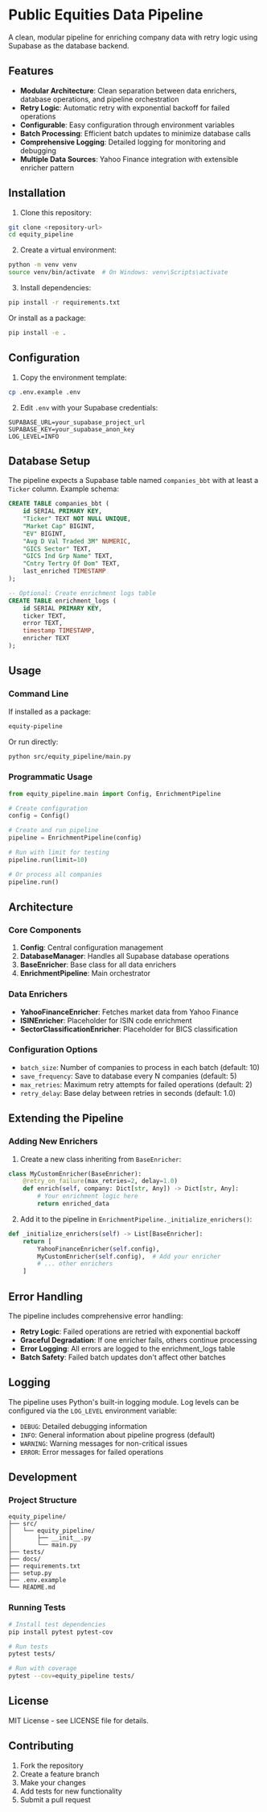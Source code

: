 # Public Equities Data Pipeline

A clean, modular pipeline for enriching company data with retry logic using Supabase as the database backend.

## Features

- **Modular Architecture**: Clean separation between data enrichers, database operations, and pipeline orchestration
- **Retry Logic**: Automatic retry with exponential backoff for failed operations
- **Configurable**: Easy configuration through environment variables
- **Batch Processing**: Efficient batch updates to minimize database calls
- **Comprehensive Logging**: Detailed logging for monitoring and debugging
- **Multiple Data Sources**: Yahoo Finance integration with extensible enricher pattern

## Installation

1. Clone this repository:
```bash
git clone <repository-url>
cd equity_pipeline
```

2. Create a virtual environment:
```bash
python -m venv venv
source venv/bin/activate  # On Windows: venv\Scripts\activate
```

3. Install dependencies:
```bash
pip install -r requirements.txt
```

Or install as a package:
```bash
pip install -e .
```

## Configuration

1. Copy the environment template:
```bash
cp .env.example .env
```

2. Edit `.env` with your Supabase credentials:
```env
SUPABASE_URL=your_supabase_project_url
SUPABASE_KEY=your_supabase_anon_key
LOG_LEVEL=INFO
```

## Database Setup

The pipeline expects a Supabase table named `companies_bbt` with at least a `Ticker` column. Example schema:

```sql
CREATE TABLE companies_bbt (
    id SERIAL PRIMARY KEY,
    "Ticker" TEXT NOT NULL UNIQUE,
    "Market Cap" BIGINT,
    "EV" BIGINT,
    "Avg D Val Traded 3M" NUMERIC,
    "GICS Sector" TEXT,
    "GICS Ind Grp Name" TEXT,
    "Cntry Tertry Of Dom" TEXT,
    last_enriched TIMESTAMP
);

-- Optional: Create enrichment logs table
CREATE TABLE enrichment_logs (
    id SERIAL PRIMARY KEY,
    ticker TEXT,
    error TEXT,
    timestamp TIMESTAMP,
    enricher TEXT
);
```

## Usage

### Command Line

If installed as a package:
```bash
equity-pipeline
```

Or run directly:
```bash
python src/equity_pipeline/main.py
```

### Programmatic Usage

```python
from equity_pipeline.main import Config, EnrichmentPipeline

# Create configuration
config = Config()

# Create and run pipeline
pipeline = EnrichmentPipeline(config)

# Run with limit for testing
pipeline.run(limit=10)

# Or process all companies
pipeline.run()
```

## Architecture

### Core Components

1. **Config**: Central configuration management
2. **DatabaseManager**: Handles all Supabase database operations
3. **BaseEnricher**: Base class for all data enrichers
4. **EnrichmentPipeline**: Main orchestrator

### Data Enrichers

- **YahooFinanceEnricher**: Fetches market data from Yahoo Finance
- **ISINEnricher**: Placeholder for ISIN code enrichment
- **SectorClassificationEnricher**: Placeholder for BICS classification

### Configuration Options

- `batch_size`: Number of companies to process in each batch (default: 10)
- `save_frequency`: Save to database every N companies (default: 5)
- `max_retries`: Maximum retry attempts for failed operations (default: 2)
- `retry_delay`: Base delay between retries in seconds (default: 1.0)

## Extending the Pipeline

### Adding New Enrichers

1. Create a new class inheriting from `BaseEnricher`:

```python
class MyCustomEnricher(BaseEnricher):
    @retry_on_failure(max_retries=2, delay=1.0)
    def enrich(self, company: Dict[str, Any]) -> Dict[str, Any]:
        # Your enrichment logic here
        return enriched_data
```

2. Add it to the pipeline in `EnrichmentPipeline._initialize_enrichers()`:

```python
def _initialize_enrichers(self) -> List[BaseEnricher]:
    return [
        YahooFinanceEnricher(self.config),
        MyCustomEnricher(self.config),  # Add your enricher
        # ... other enrichers
    ]
```

## Error Handling

The pipeline includes comprehensive error handling:

- **Retry Logic**: Failed operations are retried with exponential backoff
- **Graceful Degradation**: If one enricher fails, others continue processing
- **Error Logging**: All errors are logged to the enrichment_logs table
- **Batch Safety**: Failed batch updates don't affect other batches

## Logging

The pipeline uses Python's built-in logging module. Log levels can be configured via the `LOG_LEVEL` environment variable:

- `DEBUG`: Detailed debugging information
- `INFO`: General information about pipeline progress (default)
- `WARNING`: Warning messages for non-critical issues
- `ERROR`: Error messages for failed operations

## Development

### Project Structure

```
equity_pipeline/
├── src/
│   └── equity_pipeline/
│       ├── __init__.py
│       └── main.py
├── tests/
├── docs/
├── requirements.txt
├── setup.py
├── .env.example
└── README.md
```

### Running Tests

```bash
# Install test dependencies
pip install pytest pytest-cov

# Run tests
pytest tests/

# Run with coverage
pytest --cov=equity_pipeline tests/
```

## License

MIT License - see LICENSE file for details.

## Contributing

1. Fork the repository
2. Create a feature branch
3. Make your changes
4. Add tests for new functionality
5. Submit a pull request